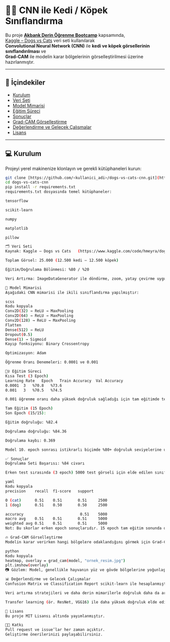 # 🐶🐱 CNN ile Kedi / Köpek Sınıflandırma

Bu proje **[Akbank Derin Öğrenme Bootcamp](https://www.akbanklab.com/)** kapsamında,  
[Kaggle – Dogs vs Cats](https://www.kaggle.com/c/dogs-vs-cats) veri seti kullanılarak  
**Convolutional Neural Network (CNN)** ile **kedi ve köpek görsellerinin sınıflandırılması** ve  
**Grad-CAM** ile modelin karar bölgelerinin görselleştirilmesi üzerine hazırlanmıştır.

---

## 📂 İçindekiler
- [Kurulum](#kurulum)
- [Veri Seti](#veri-seti)
- [Model Mimarisi](#model-mimarisi)
- [Eğitim Süreci](#eğitim-süreci)
- [Sonuçlar](#sonuçlar)
- [Grad-CAM Görselleştirme](#grad-cam-görselleştirme)
- [Değerlendirme ve Gelecek Çalışmalar](#değerlendirme-ve-gelecek-çalışmalar)
- [Lisans](#lisans)

---

## 💻 Kurulum

Projeyi yerel makinenize klonlayın ve gerekli kütüphaneleri kurun:

```bash
git clone [https://github.com/<kullanici_adi>/dogs-vs-cats-cnn.git](https://github.com/HumeyraErtas/dogs-vs-cats-cnn)
cd dogs-vs-cats-cnn
pip install -r requirements.txt
requirements.txt dosyasında temel kütüphaneler:

tensorflow

scikit-learn

numpy

matplotlib

pillow

🗂 Veri Seti
Kaynak: Kaggle – Dogs vs Cats   (https://www.kaggle.com/code/hmeyra/dogs-vs-cats-cnn)

Toplam Görsel: 25.000 (12.500 kedi – 12.500 köpek)

Eğitim/Doğrulama Bölünmesi: %80 / %20

Veri Artırma: ImageDataGenerator ile döndürme, zoom, yatay çevirme uygulanmıştır.

🧩 Model Mimarisi
Aşağıdaki CNN mimarisi ile ikili sınıflandırma yapılmıştır:

scss
Kodu kopyala
Conv2D(32) → ReLU → MaxPooling
Conv2D(64) → ReLU → MaxPooling
Conv2D(128) → ReLU → MaxPooling
Flatten
Dense(512) → ReLU
Dropout(0.5)
Dense(1) → Sigmoid
Kayıp fonksiyonu: Binary Crossentropy

Optimizasyon: Adam

Öğrenme Oranı Denemeleri: 0.0001 ve 0.001

🏋️‍♀️ Eğitim Süreci
Kısa Test (3 Epoch)
Learning Rate	Epoch	Train Accuracy	Val Accuracy
0.0001	3	%70.8	%73.6
0.001	3	%70.5	%74.5

0.001 öğrenme oranı daha yüksek doğruluk sağladığı için tam eğitimde tercih edilmiştir.

Tam Eğitim (15 Epoch)
Son Epoch (15/15):

Eğitim doğruluğu: %82.4

Doğrulama doğruluğu: %84.36

Doğrulama kaybı: 0.369

Model 10. epoch sonrası istikrarlı biçimde %80+ doğruluk seviyelerine ulaşmıştır.

✅ Sonuçlar
Doğrulama Seti Başarısı: %84 civarı

Erken test sırasında (3 epoch) 5000 test görseli için elde edilen sınıflandırma raporu:

yaml
Kodu kopyala
precision    recall  f1-score   support

0 (cat)      0.51    0.51       0.51     2500
1 (dog)      0.51    0.50       0.50     2500

accuracy                         0.51    5000
macro avg    0.51    0.51       0.51     5000
weighted avg 0.51    0.51       0.51     5000
Not: Bu skorlar erken epoch sonuçlarıdır. 15 epoch tam eğitim sonunda doğruluk %84’e yükselmiştir.

🔥 Grad-CAM Görselleştirme
Modelin karar verirken hangi bölgelere odaklandığını görmek için Grad-CAM uygulanmıştır:

python
Kodu kopyala
heatmap, overlay = grad_cam(model, "ornek_resim.jpg")
plt.imshow(overlay)
📷 Gözlem: Model, genellikle hayvanın yüz ve gövde bölgelerine yoğunlaşmaktadır.

📊 Değerlendirme ve Gelecek Çalışmalar
Confusion Matrix ve Classification Report scikit-learn ile hesaplanmıştır.

Veri artırma stratejileri ve daha derin mimarilerle doğruluk daha da artırılabilir.

Transfer learning (ör. ResNet, VGG16) ile daha yüksek doğruluk elde edilebilir.

📄 Lisans
Bu proje MIT Lisansı altında yayımlanmıştır.

👩‍💻 Katkı
Pull request ve issue’lar her zaman açıktır.
Geliştirme önerilerinizi paylaşabilirsiniz.
